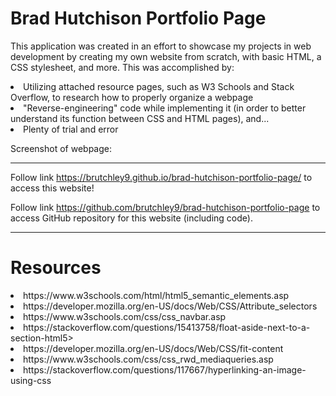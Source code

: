 # Brad Hutchison Portfolio Page

This application was created in an effort to showcase my projects in web development by creating my own website from scratch, with basic HTML, a CSS stylesheet, and more. This was accomplished by:

<li>Utilizing attached resource pages, such as W3 Schools and Stack Overflow, to research how to properly organize a webpage</li>

<li>"Reverse-engineering" code while implementing it (in order to better understand its function between CSS and HTML pages), and...</li>

<li>Plenty of trial and error</li>

Screenshot of webpage:

---

Follow link https://brutchley9.github.io/brad-hutchison-portfolio-page/ to access this website!

Follow link https://github.com/brutchley9/brad-hutchison-portfolio-page to access GitHub repository for this website (including code).

---

# Resources

<li>https://www.w3schools.com/html/html5_semantic_elements.asp</li>

<li>https://developer.mozilla.org/en-US/docs/Web/CSS/Attribute_selectors</li>

<li>https://www.w3schools.com/css/css_navbar.asp</li>

<li>https://stackoverflow.com/questions/15413758/float-aside-next-to-a-section-html5></li>

<li>https://developer.mozilla.org/en-US/docs/Web/CSS/fit-content</li>

<li>https://www.w3schools.com/css/css_rwd_mediaqueries.asp</li>

<li>https://stackoverflow.com/questions/117667/hyperlinking-an-image-using-css</li>